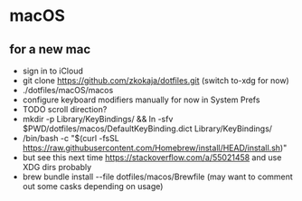 # macOS

## for a new mac

- sign in to iCloud
- git clone https://github.com/zkokaja/dotfiles.git (switch to-xdg for now)
- ./dotfiles/macOS/macos
- configure keyboard modifiers manually for now in System Prefs
- TODO scroll direction?
- mkdir -p Library/KeyBindings/ && ln -sfv $PWD/dotfiles/macos/DefaultKeyBinding.dict Library/KeyBindings/
- /bin/bash -c "$(curl -fsSL https://raw.githubusercontent.com/Homebrew/install/HEAD/install.sh)"
- but see this next time https://stackoverflow.com/a/55021458 and use XDG dirs probably
- brew bundle install --file dotfiles/macos/Brewfile (may want to comment out some casks depending on usage)
